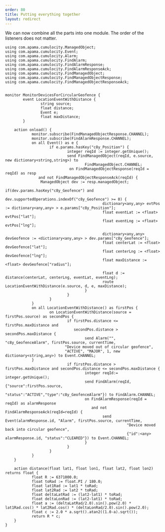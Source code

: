 ```yaml
---
order: 80
title: Putting everything together
layout: redirect
---
```


We can now combine all the parts into one module. The order of the listeners does not matter.

	using com.apama.cumulocity.ManagedObject;
	using com.apama.cumulocity.Event;
	using com.apama.cumulocity.Alarm;
	using com.apama.cumulocity.FindAlarm;
	using com.apama.cumulocity.FindAlarmResponse;
	using com.apama.cumulocity.FindAlarmResponseAck;
	using com.apama.cumulocity.FindManagedObject;
	using com.apama.cumulocity.FindManagedObjectResponse;
	using com.apama.cumulocity.FindManagedObjectResponseAck;

	
	monitor MonitorDevicesForCircularGeofence {
	        event LocationEventWithDistance {
	                string source;
	                float distance;
	                Event e;
	                float maxDistance;
	        }
	
        action onload() {
                monitor.subscribe(FindManagedObjectResponse.CHANNEL);
                monitor.subscribe(FindAlarmResponse.CHANNEL);
                on all Event() as e {
                        if e.params.hasKey("c8y_Position") {
                                integer reqId := integer.getUnique();
                                send FindManagedObject(reqId, e.source, new dictionary<string,string>) to
                                        FindManagedObject.CHANNEL;
                                 on FindManagedObjectResponse(reqId = reqId) as resp
                   and not FindManagedObjectResponseAck(reqId) {
                    ManagedObject dev := resp.managedObject;
                                        if(dev.params.hasKey("c8y_Geofence") and 
                                           dev.supportedOperations.indexOf("c8y_Geofence") >= 0) {
                                                dictionary<any,any> evtPos := dictionary<any,any> > e.params["c8y_Position"];
                                                float eventLat := <float> evtPos["lat"];
                                                float eventLng := <float> evtPos["lng"];

                                                dictionary<any,any> devGeofence := <dictionary<any,any> > dev.params["c8y_Geofence"];
                                                float centerLat := <float> devGeofence["lat"];
                                                float centerLng := <float> devGeofence["lng"];
                                                float maxDistance := <float> devGeofence["radius"];

                                                float d := distance(centerLat, centerLng, eventLat, eventLng);
                                                route LocationEventWithDistance(e.source, d, e, maxDistance);
                                        }
                                }
                        }
                }
                on all LocationEventWithDistance() as firstPos {
                        on LocationEventWithDistance(source = firstPos.source) as secondPos {
                                if firstPos.distance <= firstPos.maxDistance and
                                   secondPos.distance > secondPos.maxDistance {
                                        send Alarm("", "c8y_GeofenceAlarm", firstPos.source, currentTime,
                               "Device moved out of circular geofence",
                               "ACTIVE", "MAJOR", 1, new dictionary<string,any>) to Event.CHANNEL;
                }
                                if firstPos.distance > firstPos.maxDistance and secondPos.distance <= secondPos.maxDistance {
                                        integer reqId:= integer.getUnique();
                                        send FindAlarm(reqId, {"source":firstPos.source,
                                                       "status":"ACTIVE","type":"c8y_GeofenceAlarm"}) to FindAlarm.CHANNEL;
                                        on FindAlarmResponse(reqId = reqId) as alarmResponse
                                           and not FindAlarmResponseAck(reqId=reqId) {
                                                send Event(alarmResponse.id, "Alarm", firstPos.source, currentTime,
                                                           "Device moved back into circular geofence",
                                                           {"id":<any> alarmResponse.id, "status":"CLEARED"}) to Event.CHANNEL;
                                        }
                                }
                        }
                }
        }

        action distance(float lat1, float lon1, float lat2, float lon2) returns float {
                float R := 6371000.0;
                float toRad := float.PI / 180.0;
                float lat1Rad := lat1 * toRad;
                float lat2Rad := lat2 * toRad;
                float deltaLatRad := (lat2-lat1) * toRad;
                float deltaLonRad := (lat2-lat1) * toRad;
                float a := (deltaLatRad/2.0).sin().pow(2.0) * lat1Rad.cos() * lat2Rad.cos() * (deltaLonRad/2.0).sin().pow(2.0);
                float c := 2.0 * a.sqrt().atan2((1.0-a).sqrt());
                return R * c;
        }
	}

